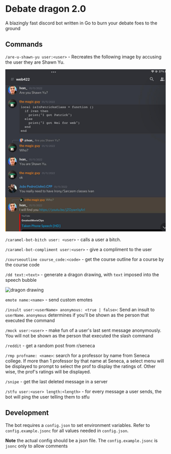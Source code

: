 # Debate dragon 2.0

A blazingly fast discord bot written in Go to burn your debate foes to the ground

## Commands


`/are-u-shawn-yu user:<user>` - Recreates the following image by accusing the user they are Shawn Yu.

![ivan_reference](img/ivan_reference.png)

`/caramel-bot-bitch user: <user>` - calls a user a bitch.

`/caramel-bot-compliment user:<user>` - give a compliment to the user

`/courseoutline course_code:<code>` - get the course outline for a course by the course code

`/dd text:<text>` - generate a dragon drawing, with `text` imposed into the speech bubble

<img src="media/img/dragon_drawing.png" alt="dragon drawing" width="300">

`emote name:<name>` - send custom emotes

`/insult user:<userName> anonymous: <true | false>`: Send an insult to `userName`. `anonymous` determines if you'll be shown as the person that executed the command

`/mock user:<user>` - make fun of a user's last sent message anonymously. You will not be shown as the person that executed the slash command

`/reddit` - get a random post from r/seneca

`/rmp profname: <name>`: search for a professor by name from Seneca college. If more than 1 professor by that name at Seneca, a select menu will be displayed to prompt to select the prof to display the ratings of. Other wise, the prof's ratings will be displayed.

`/snipe` - get the last deleted message in a server

`/stfu user:<user> length:<length>` - for every message a user sends, the bot will ping the user telling them to stfu


## Development

The bot requires a `config.json` to set environment variables. Refer to `config.example.jsonc` for all values needed in `config.json`.

**Note** the actual config should be a json file. The `config.example.jsonc` is `jsonc` only to allow comments
